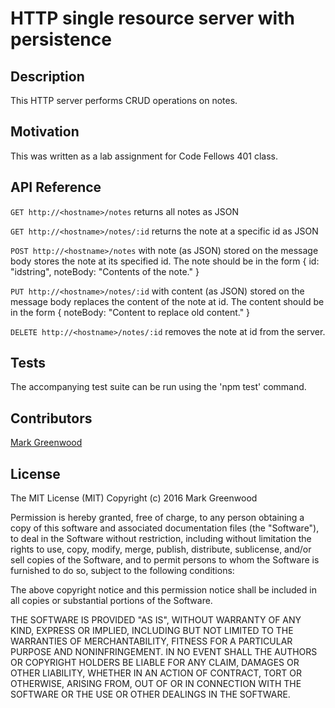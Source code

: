 # HTTP single resource server with persistence

## Description

This HTTP server performs CRUD operations on notes.

## Motivation

This was written as a lab assignment for Code Fellows 401 class.

## API Reference

`GET http://<hostname>/notes` returns all notes as JSON

`GET http://<hostname>/notes/:id` returns the note at a specific id as JSON

`POST http://<hostname>/notes` with note (as JSON) stored on the message body stores the note at its specified id. The note should be in the form { id: "idstring", noteBody: "Contents of the note." }

`PUT http://<hostname>/notes/:id` with content (as JSON) stored on the message body replaces the content of the note at id. The content should be in the form { noteBody: "Content to replace old content." }

`DELETE http://<hostname>/notes/:id` removes the note at id from the server.

## Tests

The accompanying test suite can be run using the 'npm test' command.

## Contributors

[Mark Greenwood](https://github.com/markgreenwood)

## License

The MIT License (MIT)
Copyright (c) 2016 Mark Greenwood

Permission is hereby granted, free of charge, to any person obtaining a copy of this software and associated documentation files (the "Software"), to deal in the Software without restriction, including without limitation the rights to use, copy, modify, merge, publish, distribute, sublicense, and/or sell copies of the Software, and to permit persons to whom the Software is furnished to do so, subject to the following conditions:

The above copyright notice and this permission notice shall be included in all copies or substantial portions of the Software.

THE SOFTWARE IS PROVIDED "AS IS", WITHOUT WARRANTY OF ANY KIND, EXPRESS OR IMPLIED, INCLUDING BUT NOT LIMITED TO THE WARRANTIES OF MERCHANTABILITY, FITNESS FOR A PARTICULAR PURPOSE AND NONINFRINGEMENT. IN NO EVENT SHALL THE AUTHORS OR COPYRIGHT HOLDERS BE LIABLE FOR ANY CLAIM, DAMAGES OR OTHER LIABILITY, WHETHER IN AN ACTION OF CONTRACT, TORT OR OTHERWISE, ARISING FROM, OUT OF OR IN CONNECTION WITH THE SOFTWARE OR THE USE OR OTHER DEALINGS IN THE SOFTWARE.
